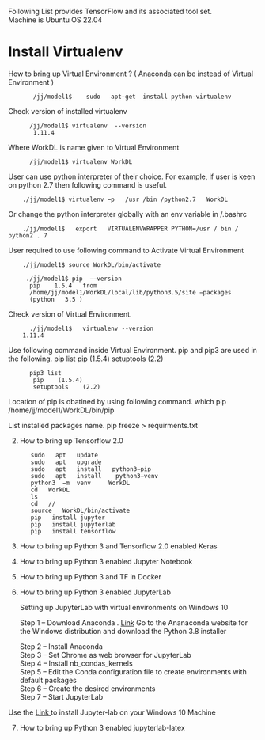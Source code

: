 

Following List provides TensorFlow and its associated tool set.  <br>
Machine is Ubuntu OS 22.04

# Install Virtualenv 
How to bring up Virtual Environment ? ( Anaconda can be instead of Virtual Environment  )  <br>
       
      
           /jj/model1$    sudo   apt−get  install python-virtualenv   

Check  version of  installed virtualenv  

          /jj/model1$ virtualenv  --version
           1.11.4
          
Where WorkDL is name given to Virtual Environment  

          /jj/model1$ virtualenv WorkDL
          
 User  can use python interpreter of their choice. For example, if user is keen on python 2.7 then 
 following command is useful. 
 
        ./jj/model1$ virtualenv −p   /usr /bin /python2.7   WorkDL

Or change the python interpreter globally  with an env variable in  /.bashrc 

        ./jj/model1$   export   VIRTUALENVWRAPPER PYTHON=/usr / bin / python2 . 7   

User required to use following command to  Activate   Virtual Environment

        ./jj/model1$ source WorkDL/bin/activate  

         ./jj/model1$ pip  −−version 
          pip    1.5.4   from
          /home/jj/model1/WorkDL/local/lib/python3.5/site −packages
          (python   3.5 )
 
 Check version of Virtual Environment.
 
          ./jj/model1$   virtualenv --version  
        1.11.4

Use following command inside Virtual Environment. pip and pip3 are used in the following.
         pip list 
           pip    (1.5.4)
           setuptools    (2.2)
           
          pip3 list 
           pip    (1.5.4)
           setuptools    (2.2)

Location of pip is obatined by using following command.
            which pip
            /home/jj/model1/WorkDL/bin/pip
            

List installed packages name.
             pip freeze > requirments.txt 


      
2. How to bring up Tensorflow 2.0 

          sudo   apt   update
          sudo   apt   upgrade
          sudo   apt   install   python3−pip
          sudo   apt   install    python3−venv
          python3  −m  venv     WorkDL
          cd   WorkDL
          ls 
          cd   //
          source   WorkDL/bin/activate  
          pip   install jupyter  
          pip   install jupyterlab  
          pip   install tensorflow    



4. How to bring up Python 3 and Tensorflow 2.0  enabled Keras 
5. How to bring up Python 3 enabled Jupyter Notebook
6. How to bring up Python 3  and TF in Docker 
7. How to bring up Python 3 enabled  JupyterLab 
  
      Setting up JupyterLab with virtual environments on Windows 10
  
      Step 1 – Download Anaconda . [Link](https://www.anaconda.com/products/distribution#Downloads) 
         Go to the Ananaconda website for the Windows distribution and download the Python 3.8 installer
         
      Step 2 – Install Anaconda  <br>
      Step 3 – Set Chrome as web browser for JupyterLab  <br>
      Step 4 – Install nb_condas_kernels  <br>
      Step 5 – Edit the Conda configuration file to create environments with default packages  <br>
      Step 6 – Create the desired environments  <br>
      Step 7 – Start JupyterLab  <br>

  Use the [Link   ](https://mycartablog.com/2019/07/09/from-zero-to-jupyterlab-pro-on-windows-10/)  to install Jupyter-lab on your Windows 10 Machine
  
 7. How to bring up Python 3 enabled jupyterlab-latex
 
